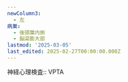 ```yaml
---
newColumn3:
  - 左
病巣:
  - 後頭葉内側
  - 脳梁膨大部
lastmod: '2025-03-05'
last_edited: 2025-02-27T00:00:00.000Z
---
```


神経心理検査:: VPTA
